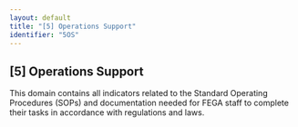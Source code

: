 ```yaml
---
layout: default
title: "[5] Operations Support"
identifier: "5OS"
---
```


## [5] Operations Support

This domain contains all indicators related to the Standard Operating Procedures (SOPs) and documentation needed for FEGA staff to complete their tasks in accordance with regulations and laws.



















